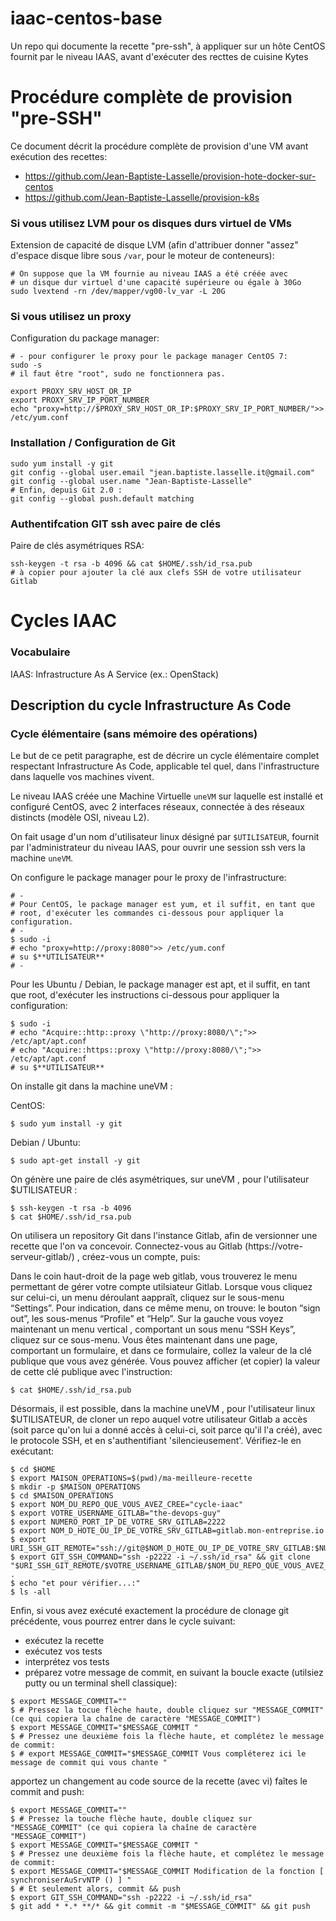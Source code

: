 # iaac-centos-base
Un repo qui documente la recette "pre-ssh", à appliquer sur un hôte CentOS fournit par le niveau IAAS, avant d'exécuter des recttes de cuisine Kytes 


# Procédure complète de provision "pre-SSH"

Ce document décrit la procédure complète de provision d'une VM avant exécution des recettes:

* https://github.com/Jean-Baptiste-Lasselle/provision-hote-docker-sur-centos
* https://github.com/Jean-Baptiste-Lasselle/provision-k8s


### Si vous utilisez LVM pour os disques durs virtuel de VMs

Extension de capacité de disque LVM (afin d'attribuer donner "assez" d'espace disque libre sous `/var`, pour le moteur de conteneurs):

```
# On suppose que la VM fournie au niveau IAAS a été créée avec
# un disque dur virtuel d'une capacité supérieure ou égale à 30Go
sudo lvextend -rn /dev/mapper/vg00-lv_var -L 20G
```

### Si vous utilisez un proxy

Configuration du package manager:

```
# - pour configurer le proxy pour le package manager CentOS 7:
sudo -s
# il faut être "root", sudo ne fonctionnera pas.

export PROXY_SRV_HOST_OR_IP
export PROXY_SRV_IP_PORT_NUMBER
echo "proxy=http://$PROXY_SRV_HOST_OR_IP:$PROXY_SRV_IP_PORT_NUMBER/">> /etc/yum.conf

```

### Installation / Configuration de Git

```
sudo yum install -y git
git config --global user.email "jean.baptiste.lasselle.it@gmail.com" 
git config --global user.name "Jean-Baptiste-Lasselle" 
# Enfin, depuis Git 2.0 :
git config --global push.default matching
```


### Authentifcation GIT ssh avec paire de clés

Paire de clés asymétriques RSA:

```
ssh-keygen -t rsa -b 4096 && cat $HOME/.ssh/id_rsa.pub
# à copier pour ajouter la clé aux clefs SSH de votre utilisateur Gitlab
```

# Cycles IAAC

### Vocabulaire
IAAS: Infrastructure As A Service (ex.: OpenStack)

## Description du cycle Infrastructure As Code

### Cycle élémentaire (sans mémoire des opérations)

Le but de ce petit paragraphe, est de décrire un cycle élémentaire complet respectant Infrastructure As Code, applicable tel quel, dans l'infrastructure dans laquelle vos machines vivent.

Le niveau IAAS créée une Machine Virtuelle `uneVM` sur laquelle est installé et configuré CentOS, avec 2 interfaces réseaux, connectée à des réseaux distincts (modèle OSI, niveau L2).

On fait usage d'un nom d'utilisateur linux désigné par `$UTILISATEUR`, fournit par l'administrateur du niveau IAAS, 
pour ouvrir une session ssh vers la machine `uneVM`.

On configure le package manager pour le proxy de l'infrastructure:


```
# -
# Pour CentOS, le package manager est yum, et il suffit, en tant que
# root, d'exécuter les commandes ci-dessous pour appliquer la configuration.
# -
$ sudo -i
# echo "proxy=http://proxy:8080">> /etc/yum.conf
# su $**UTILISATEUR**
# -
```
Pour les Ubuntu / Debian, le package manager est apt, et il suffit, en tant que root, d'exécuter les instructions ci-dessous pour appliquer la configuration:
```
$ sudo -i
# echo "Acquire::http::proxy \"http://proxy:8080/\";">> /etc/apt/apt.conf
# echo "Acquire::https::proxy \"http://proxy:8080/\";">> /etc/apt/apt.conf
# su $**UTILISATEUR**
```
On installe git dans la machine uneVM :

CentOS:
```
$ sudo yum install -y git
```
Debian / Ubuntu:
```
$ sudo apt-get install -y git
```
On génère une paire de clés asymétriques, sur uneVM , pour l'utilisateur $UTILISATEUR :
```
$ ssh-keygen -t rsa -b 4096
$ cat $HOME/.ssh/id_rsa.pub
```
On utilisera un repository Git dans l'instance Gitlab, afin de versionner une recette que l'on va concevoir.
Connectez-vous au Gitlab  (https://votre-serveur-gitlab/) , créez-vous un compte, puis:

Dans le coin haut-droit de la page web gitlab, vous trouverez le menu permettant de gérer votre compte utilsiateur Gitlab. Lorsque vous cliquez sur celui-ci, un menu déroulant aappraît, cliquez sur le sous-menu “Settings”. Pour indication, dans ce même menu, on trouve: le bouton “sign out”, les sous-menus “Profile” et “Help”.
    Sur la gauche vous voyez maintenant un menu vertical , comportant un sous menu “SSH Keys”, cliquez sur ce sous-menu. Vous êtes maintenant dans une page, comportant un formulaire, et dans ce formulaire, collez la valeur de la clé publique que vous avez générée. Vous pouvez afficher (et copier) la valeur de cette clé publique avec l'instruction:
```
$ cat $HOME/.ssh/id_rsa.pub
```
Désormais, il est possible, dans la machine uneVM , pour l'utilisateur linux $UTILISATEUR, de cloner un repo auquel votre utilisateur Gitlab a accès (soit parce qu'on lui a donné accès à celui-ci, soit parce qu'il l'a créé), avec le protocole SSH, et en s'authentifiant 'silencieusement'. Vérifiez-le en exécutant:

```
$ cd $HOME
$ export MAISON_OPERATIONS=$(pwd)/ma-meilleure-recette
$ mkdir -p $MAISON_OPERATIONS
$ cd $MAISON_OPERATIONS
$ export NOM_DU_REPO_QUE_VOUS_AVEZ_CREE="cycle-iaac"
$ export VOTRE_USERNAME_GITLAB="the-devops-guy"
$ export NUMERO_PORT_IP_DE_VOTRE_SRV_GITLAB=2222
$ export NOM_D_HOTE_OU_IP_DE_VOTRE_SRV_GITLAB=gitlab.mon-entreprise.io
$ export URI_SSH_GIT_REMOTE="ssh://git@$NOM_D_HOTE_OU_IP_DE_VOTRE_SRV_GITLAB:$NUMERO_PORT_IP_DE_VOTRE_SRV_GITLAB"
$ export GIT_SSH_COMMAND="ssh -p2222 -i ~/.ssh/id_rsa" && git clone "$URI_SSH_GIT_REMOTE/$VOTRE_USERNAME_GITLAB/$NOM_DU_REPO_QUE_VOUS_AVEZ_CREE" .
$ echo "et pour vérifier...:"
$ ls -all
```

Enfin, si vous avez exécuté exactement la procédure de clonage git précédente, vous pourrez entrer dans le cycle suivant:

* exécutez la recette
* exécutez vos tests
* interprétez vos tests
* préparez votre message de commit, en suivant la boucle exacte (utilsiez putty ou un terminal shell classique):

```
$ export MESSAGE_COMMIT=""
$ # Pressez la tocue flèche haute, double cliquez sur "MESSAGE_COMMIT" (ce qui copiera la chaîne de caractère "MESSAGE_COMMIT")
$ export MESSAGE_COMMIT="$MESSAGE_COMMIT "
$ # Pressez une deuxième fois la flèche haute, et complétez le message de commit:
$ # export MESSAGE_COMMIT="$MESSAGE_COMMIT Vous compléterez ici le message de commit qui vous chante "
```
apportez un changement au code source de la recette (avec vi)
faîtes le commit and push:

```
$ export MESSAGE_COMMIT=""
$ # Pressez la touche flèche haute, double cliquez sur "MESSAGE_COMMIT" (ce qui copiera la chaîne de caractère "MESSAGE_COMMIT")
$ export MESSAGE_COMMIT="$MESSAGE_COMMIT "
$ # Pressez une deuxième fois la flèche haute, et complétez le message de commit: 
$ export MESSAGE_COMMIT="$MESSAGE_COMMIT Modification de la fonction [ synchroniserAuSrvNTP () ] "
$ # Et seulement alors, commit && push
$ export GIT_SSH_COMMAND="ssh -p2222 -i ~/.ssh/id_rsa"
$ git add * *.* **/* && git commit -m "$MESSAGE_COMMIT" && git push
```
